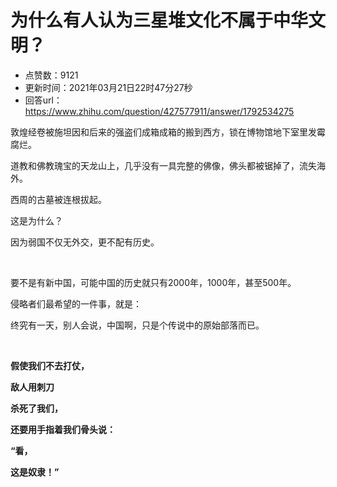 # 为什么有人认为三星堆文化不属于中华文明？
- 点赞数：9121
- 更新时间：2021年03月21日22时47分27秒
- 回答url：https://www.zhihu.com/question/427577911/answer/1792534275
<body>
 <p data-pid="Oi5xnNiG">敦煌经卷被施坦因和后来的强盗们成箱成箱的搬到西方，锁在博物馆地下室里发霉腐烂。</p>
 <p data-pid="eW_LGqfc">道教和佛教瑰宝的天龙山上，几乎没有一具完整的佛像，佛头都被锯掉了，流失海外。</p>
 <p data-pid="lPrIXNjh">西周的古墓被连根拔起。</p>
 <p data-pid="cBAfqueJ">这是为什么？</p>
 <p data-pid="GnMQajFq">因为弱国不仅无外交，更不配有历史。</p>
 <p class="ztext-empty-paragraph"><br></p>
 <p data-pid="GQa0HUMc">要不是有新中国，可能中国的历史就只有2000年，1000年，甚至500年。</p>
 <p data-pid="B41geJzC">侵略者们最希望的一件事，就是：</p>
 <p data-pid="DQe2GqjB">终究有一天，别人会说，中国啊，只是个传说中的原始部落而已。</p>
 <p class="ztext-empty-paragraph"><br></p>
 <p data-pid="S1wxU_FF"><strong>假使我们不去打仗，</strong></p>
 <p data-pid="FqTO8nFt"><strong>敌人用刺刀</strong></p>
 <p data-pid="icfqz4bA"><strong>杀死了我们，</strong></p>
 <p data-pid="YkR1h5wk"><strong>还要用手指着我们骨头说：</strong></p>
 <p data-pid="kUwPVqrH"><strong>“看，</strong></p>
 <p data-pid="0S5fuSbS"><strong>这是奴隶！”</strong></p>
 <p></p>
 <p></p>
 <p></p>
</body>